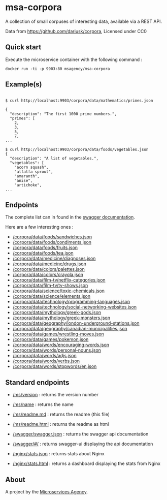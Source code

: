 
# msa-corpora

A collection of small corpuses of interesting data, available via a REST API.

Data from https://github.com/dariusk/corpora, Licensed under CC0

## Quick start

Execute the microservice container with the following command :

```
docker run -ti -p 9903:80 msagency/msa-corpora
```

## Example(s)

```

$ curl http://localhost:9903/corpora/data/mathematics/primes.json

{
  "description": "The first 1000 prime numbers.",
  "primes": [
    2,
    3,
    5,
    7,
...

$ curl http://localhost:9903/corpora/data/foods/vegetables.json
{
  "description": "A list of vegetables.",
  "vegetables": [
    "acorn squash",
    "alfalfa sprout",
    "amaranth",
    "anise",
    "artichoke",
...

```

## Endpoints

The complete list can in found in the [swagger documentation](/swagger/#/).

Here are a few interesting ones :

- [/corpora/data/foods/sandwiches.json](/corpora/data/foods/sandwiches.json)
- [/corpora/data/foods/condiments.json](/corpora/data/foods/condiments.json)
- [/corpora/data/foods/fruits.json](/corpora/data/foods/fruits.json)
- [/corpora/data/foods/tea.json](/corpora/data/foods/tea.json)
- [/corpora/data/medicine/diagnoses.json](/corpora/data/medicine/diagnoses.json)
- [/corpora/data/medicine/drugs.json](/corpora/data/medicine/drugs.json)
- [/corpora/data/colors/palettes.json](/corpora/data/colors/palettes.json)
- [/corpora/data/colors/crayola.json](/corpora/data/colors/crayola.json)
- [/corpora/data/film-tv/netflix-categories.json](/corpora/data/film-tv/netflix-categories.json)
- [/corpora/data/film-tv/tv-shows.json](/corpora/data/film-tv/tv-shows.json)
- [/corpora/data/science/toxic-chemicals.json](/corpora/data/science/toxic-chemicals.json)
- [/corpora/data/science/elements.json](/corpora/data/science/elements.json)
- [/corpora/data/technology/programming-languages.json](/corpora/data/technology/programming-languages.json)
- [/corpora/data/technology/social-networking-websites.json](/corpora/data/technology/social-networking-websites.json)
- [/corpora/data/mythology/greek-gods.json](/corpora/data/mythology/greek-gods.json)
- [/corpora/data/mythology/greek-monsters.json](/corpora/data/mythology/greek-monsters.json)
- [/corpora/data/geography/london-underground-stations.json](/corpora/data/geography/london-underground-stations.json)
- [/corpora/data/geography/canadian-municipalities.json](/corpora/data/geography/canadian-municipalities.json)
- [/corpora/data/games/wrestling-moves.json](/corpora/data/games/wrestling-moves.json)
- [/corpora/data/games/pokemon.json](/corpora/data/games/pokemon.json)
- [/corpora/data/words/encouraging-words.json](/corpora/data/words/encouraging-words.json)
- [/corpora/data/words/personal-nouns.json](/corpora/data/words/personal-nouns.json)
- [/corpora/data/words/adjs.json](/corpora/data/words/adjs.json)
- [/corpora/data/words/verbs.json](/corpora/data/words/verbs.json)
- [/corpora/data/words/stopwords/en.json](/corpora/data/words/stopwords/en.json)

## Standard endpoints

- [/ms/version](/ms/version) : returns the version number

- [/ms/name](/ms/name) : returns the name

- [/ms/readme.md](/ms/readme.md) : returns the readme (this file)

- [/ms/readme.html](/ms/readme.html) : returns the readme as html

- [/swagger/swagger.json](/swagger/swagger.json) : returns the swagger api documentation

- [/swagger/#/](/swagger/#/) : returns swagger-ui displaying the api documentation

- [/nginx/stats.json](/nginx/stats.json) : returns stats about Nginx

- [/nginx/stats.html](/nginx/stats.html) : returns a dashboard displaying the stats from Nginx


## About

A project by the [Microservices Agency](https://microservices.agency).
